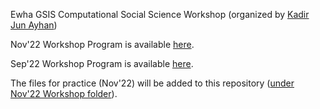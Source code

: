 Ewha GSIS Computational Social Science Workshop (organized by [Kadir Jun Ayhan](https://kjayhan.github.io))

Nov'22 Workshop Program is available [here](https://docs.google.com/document/d/1pX-B_qKDJzx1DgzKeMCrBFuwY7pUyAcMpLvfOaYdFZU/edit?usp=sharing).

Sep'22 Workshop Program is available [here](https://docs.google.com/document/d/1tnFk9DVPVHHAqN4DlObV2vZ5b8D2-n4PjI5R8xSDc0w/edit?usp=sharing).

The files for practice (Nov'22) will be added to this repository ([under Nov'22 Workshop folder](https://github.com/kjayhan/Ewha_CSS_Workshop/tree/main/Nov'22%20Workshop)).
